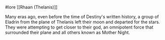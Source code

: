#lore [[Rhaan (Thelanis)]]

Many eras ago, even before the time of Destiny's written history, a group of Eladrin from the plane of Thelanis left their moon and departed for the stars. They were attempting to get closer to their god, an omnipotent force that surrounded their plane and all others known as Mother Night.
